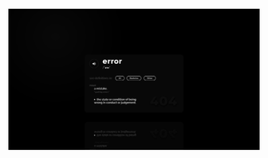[![Social banner for RankJay](https://github.com/RankJay/RankJay/raw/master/Github_Public_Profile.svg)](https://rankjay.github.io/Portfolio_Website_V2/)

<!--
**RankJay/RankJay** is a ✨ _special_ ✨ repository because its `README.md` (this file) appears on your GitHub profile.
### Hi folks 👋
Here are some ideas to get you started:

- 🔭 I’m currently working on ...
- 🌱 I’m currently learning ...
- 👯 I’m looking to collaborate on ...
- 🤔 I’m looking for help with ...
- 💬 Ask me about ...
- 📫 How to reach me: ...
- 😄 Pronouns: ...
- ⚡ Fun fact: ...
-->
